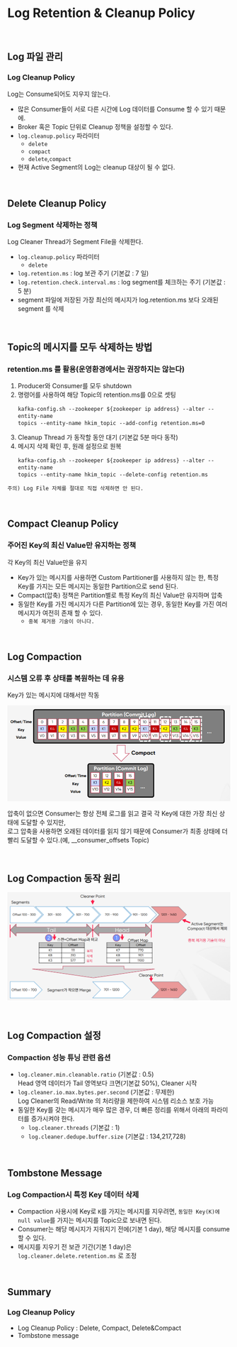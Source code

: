 # Log Retention & Cleanup Policy

<br>

## Log 파일 관리
### Log Cleanup Policy

Log는 Consume되어도 지우지 않는다.
* 많은 Consumer들이 서로 다른 시간에 Log 데이터를 Consume 할 수 있기 때문에.
* Broker 혹은 Topic 단위로 Cleanup 정책을 설정할 수 있다.
* `log.cleanup.policy` 파라미터
  * `delete`
  * `compact`
  * `delete`,`compact`
* 현재 Active Segment의 Log는 cleanup 대상이 될 수 없다.

<br>

## Delete Cleanup Policy
### Log Segment 삭제하는 정책

Log Cleaner Thread가 Segment File을 삭제한다.
* `log.cleanup.policy` 파라미터
  * `delete`
* `log.retention.ms` : log 보관 주기 (기본값 : 7 일)
* `log.retention.check.interval.ms` : log segment를 체크하는 주기 (기본값 : 5 분)
* segment 파일에 저장된 가장 최신의 메시지가 log.retention.ms 보다 오래된 segment 를 삭제

<br>

## Topic의 메시지를 모두 삭제하는 방법
### retention.ms 를 활용(운영환경에서는 권장하지는 않는다)
1. Producer와 Consumer를 모두 shutdown
2. 명령어를 사용하여 해당 Topic의 retention.ms를 0으로 셋팅
    ```
    kafka-config.sh --zookeeper ${zookeeper ip address} --alter --entity-name
    topics --entity-name hkim_topic --add-config retention.ms=0
    ```
3. Cleanup Thread 가 동작할 동안 대기 (기본값 5분 마다 동작)
4. 메시지 삭제 확인 후, 원래 설정으로 원복
    ```
    kafka-config.sh --zookeeper ${zookeeper ip address} --alter --entity-name
    topics --entity-name hkim_topic --delete-config retention.ms
    ``` 
`주의) Log File 자체를 절대로 직접 삭제하면 안 된다.`

<br>

## Compact Cleanup Policy
### 주어진 Key의 최신 Value만 유지하는 정책
각 Key의 최신 Value만을 유지
* Key가 있는 메시지를 사용하면 Custom Partitioner를 사용하지 않는 한, 특정 Key를 가지는 모든 메시지는 동일한 Partition으로 send 된다.
* Compact(압축) 정책은 Partition별로 특정 Key의 최신 Value만 유지하며 압축
* 동일한 Key를 가진 메시지가 다른 Partition에 있는 경우, 동일한 Key를 가진 여러 메시지가 여전히 존재 할 수 있다.
  * `중복 제거용 기술이 아니다.`

<br>

## Log Compaction
### 시스템 오류 후 상태를 복원하는 데 유용
Key가 있는 메시지에 대해서만 작동

![Log Compaction](../images/43.Log%20Compaction.PNG)

압축이 없으면 Consumer는 항상 전체 로그를 읽고 결국 각 Key에 대한 가장 최신 상태에 도달할 수 있지만,  
로그 압축을 사용하면 오래된 데이터를 읽지 않기 때문에 Consumer가 최종 상태에 더 빨리 도달할 수 있다.(예, __consumer_offsets Topic)

<br>

## Log Compaction 동작 원리

![How Log Compaction Works](../images/44.How%20Log%20Compaction%20Works.PNG)

<br>

## Log Compaction 설정
### Compaction 성능 튜닝 관련 옵션
* `log.cleaner.min.cleanable.ratio` (기본값 : 0.5)  
  Head 영역 데이터가 Tail 영역보다 크면(기본값 50%), Cleaner 시작
* `log.cleaner.io.max.bytes.per.second` (기본값 : 무제한)  
  Log Cleaner의 Read/Write 의 처리량을 제한하여 시스템 리소스 보호 가능
* 동일한 Key를 갖는 메시지가 매우 많은 경우, 더 빠른 정리를 위해서 아래의 파라미터를 증가시켜야 한다.
  * `log.cleaner.threads` (기본값 : 1)
  * `log.cleaner.dedupe.buffer.size` (기본값 : 134,217,728)

<br>

## Tombstone Message
### Log Compaction시 특정 Key 데이터 삭제
* Compaction 사용시에 Key로 `K`를 가지는 메시지를 지우려면, `동일한 Key(K)에 null value`를 가지는 메시지를 Topic으로 보내면 된다.
* Consumer는 해당 메시지가 지워지기 전에(기본 1 day), 해당 메시지를 consume할 수 있다.
* 메시지를 지우기 전 보관 기간(기본 1 day)은 `log.cleaner.delete.retention.ms` 로 조정

<br>

## Summary
### Log Cleanup Policy
* Log Cleanup Policy : Delete, Compact, Delete&Compact
* Tombstone message